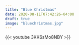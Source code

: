 ```yaml
---
title: "Blue Christmas"
date: 2020-08-11T07:42:26-04:00
draft: true
image: "bluechristmas.jpg"
---
```



{{< youtube 3KK6sMo8NBY >}}

